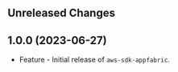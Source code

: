 Unreleased Changes
------------------

1.0.0 (2023-06-27)
------------------

* Feature - Initial release of `aws-sdk-appfabric`.

